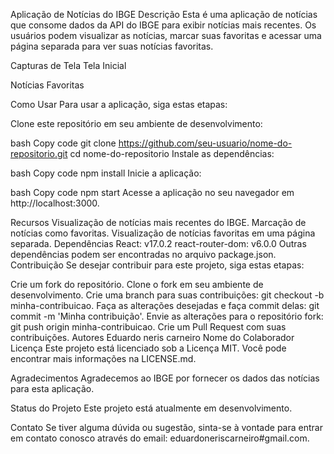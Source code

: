 Aplicação de Notícias do IBGE
Descrição
Esta é uma aplicação de notícias que consome dados da API do IBGE para exibir notícias mais recentes. Os usuários podem visualizar as notícias, marcar suas favoritas e acessar uma página separada para ver suas notícias favoritas.

Capturas de Tela
Tela Inicial

Notícias Favoritas

Como Usar
Para usar a aplicação, siga estas etapas:

Clone este repositório em seu ambiente de desenvolvimento:

bash
Copy code
git clone https://github.com/seu-usuario/nome-do-repositorio.git
cd nome-do-repositorio
Instale as dependências:

bash
Copy code
npm install
Inicie a aplicação:

bash
Copy code
npm start
Acesse a aplicação no seu navegador em http://localhost:3000.

Recursos
Visualização de notícias mais recentes do IBGE.
Marcação de notícias como favoritas.
Visualização de notícias favoritas em uma página separada.
Dependências
React: v17.0.2
react-router-dom: v6.0.0
Outras dependências podem ser encontradas no arquivo package.json.
Contribuição
Se desejar contribuir para este projeto, siga estas etapas:

Crie um fork do repositório.
Clone o fork em seu ambiente de desenvolvimento.
Crie uma branch para suas contribuições: git checkout -b minha-contribuicao.
Faça as alterações desejadas e faça commit delas: git commit -m 'Minha contribuição'.
Envie as alterações para o repositório fork: git push origin minha-contribuicao.
Crie um Pull Request com suas contribuições.
Autores
Eduardo neris carneiro
Nome do Colaborador
Licença
Este projeto está licenciado sob a Licença MIT. Você pode encontrar mais informações na LICENSE.md.

Agradecimentos
Agradecemos ao IBGE por fornecer os dados das notícias para esta aplicação.

Status do Projeto
Este projeto está atualmente em desenvolvimento.

Contato
Se tiver alguma dúvida ou sugestão, sinta-se à vontade para entrar em contato conosco através do email: eduardoneriscarneiro#gmail.com.
